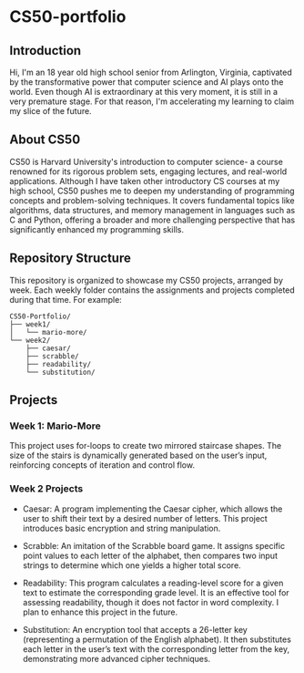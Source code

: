 # CS50-portfolio

## Introduction

Hi, I'm an 18 year old high school senior from Arlington, Virginia, captivated by the transformative power that computer science and AI plays onto the world. Even though AI is extraordinary at this very moment, it is still in a very premature stage. For that reason, I'm accelerating my learning to claim my slice of the future.

## About CS50

CS50 is Harvard University's introduction to computer science- a course renowned for its rigorous problem sets, engaging lectures, and real-world applications. Although I have taken other introductory CS courses at my high school, CS50 pushes me to deepen my understanding of programming concepts and problem-solving techniques. It covers fundamental topics like algorithms, data structures, and memory management in languages such as C and Python, offering a broader and more challenging perspective that has significantly enhanced my programming skills.

## Repository Structure

This repository is organized to showcase my CS50 projects, arranged by week. Each weekly folder contains the assignments and projects completed during that time. For example:

```
CS50-Portfolio/
├── week1/
│   └── mario-more/
└── week2/
    ├── caesar/
    ├── scrabble/
    ├── readability/
    └── substitution/
```

## Projects

### Week 1: Mario-More

This project uses for-loops to create two mirrored staircase shapes. The size of the stairs is dynamically generated based on the user’s input, reinforcing concepts of iteration and control flow.

### Week 2 Projects

* Caesar:
A program implementing the Caesar cipher, which allows the user to shift their text by a desired number of letters. This project introduces basic encryption and string manipulation.

* Scrabble:
An imitation of the Scrabble board game. It assigns specific point values to each letter of the alphabet, then compares two input strings to determine which one yields a higher total score.
* Readability:
This program calculates a reading-level score for a given text to estimate the corresponding grade level. It is an effective tool for assessing readability, though it does not factor in word complexity. I plan to enhance this project in the future.
* Substitution:
An encryption tool that accepts a 26-letter key (representing a permutation of the English alphabet). It then substitutes each letter in the user’s text with the corresponding letter from the key, demonstrating more advanced cipher techniques.
